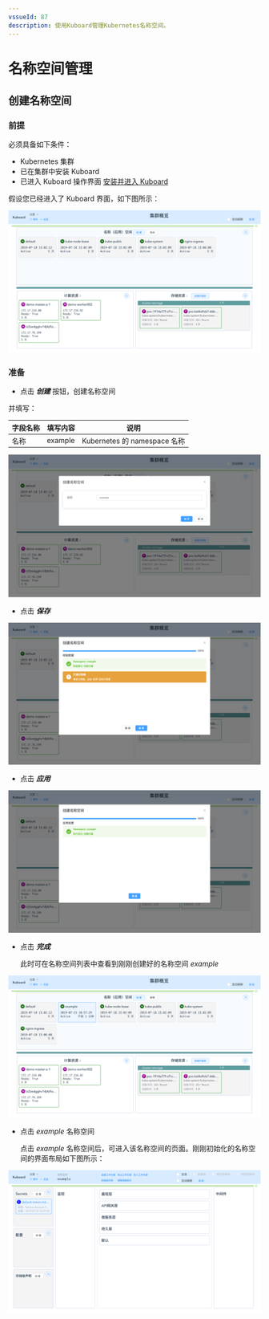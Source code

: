 ```yaml
---
vssueId: 87
description: 使用Kuboard管理Kubernetes名称空间。
---
```


# 名称空间管理

<AdSenseTitle/>

## 创建名称空间

### 前提

必须具备如下条件：

* Kubernetes 集群
* 已在集群中安装 Kuboard
* 已进入 Kuboard 操作界面 [安装并进入 Kuboard](/install/install-dashboard.html)



假设您已经进入了 Kuboard 界面，如下图所示：

![Kubernetes教程：Kuboard界面](./namespace-create.assets/image-20190723105606081.png)



### 准备

* 点击 ***创建*** 按钮，创建名称空间

并填写：

| 字段名称 | 填写内容 | 说明                         |
| -------- | -------- | ---------------------------- |
| 名称     | example  | Kubernetes 的 namespace 名称 |

![Kubernetes教程：Kuboard创建名称空间](./namespace-create.assets/image-20190723105644937.png)

* 点击 ***保存*** 

![Kubernetes教程：Kuboard保存名称空间](./namespace-create.assets/image-20190723105722999.png)

* 点击 ***应用***

![Kubernetes教程：Kuboard保存名称空间-应用](./namespace-create.assets/image-20190723105748435.png)

* 点击 ***完成***

  此时可在名称空间列表中查看到刚刚创建好的名称空间 *example*

![Kubernetes教程：Kuboard创建名称空间完成](./namespace-create.assets/image-20190723105809872.png)

* 点击 *example* 名称空间

  点击 *example* 名称空间后，可进入该名称空间的页面。刚刚初始化的名称空间的界面布局如下图所示：

![Kubernetes教程：Kuboard进入名称空间页](./namespace-create.assets/image-20190723105830318.png)
